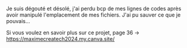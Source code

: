 Je suis dégouté et désolé, j'ai perdu bcp de mes lignes de codes après avoir manipulé l'emplacement de mes fichiers. 
J'ai pu sauver ce que je pouvais...

Si vous voulez en savoir plus sur ce projet, page 36 -> https://maximecreatech2024.my.canva.site/

